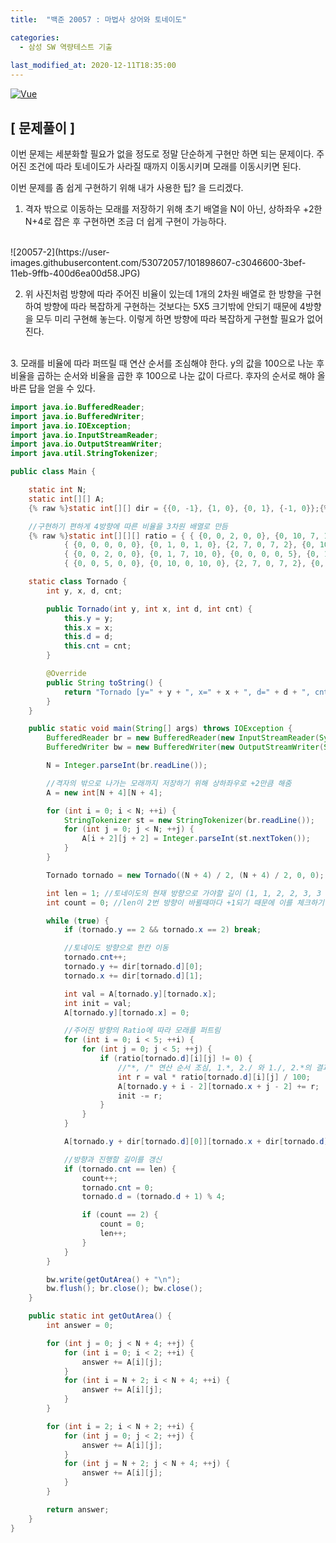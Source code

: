 ```yaml
---
title:  "백준 20057 : 마법사 상어와 토네이도"

categories:
  - 삼성 SW 역량테스트 기출
  
last_modified_at: 2020-12-11T18:35:00
---
```


[![Vue](https://user-images.githubusercontent.com/53072057/101898600-c1d33900-3bef-11eb-85b2-66035748897d.JPG)](https://www.acmicpc.net/problem/20057)  

<h2>[ 문제풀이 ]</h2>  
이번 문제는 세분화할 필요가 없을 정도로 정말 단순하게 구현만 하면 되는 문제이다.  
주어진 조건에 따라 토네이도가 사라질 때까지 이동시키며 모래를 이동시키면 된다.

이번 문제를 좀 쉽게 구현하기 위해 내가 사용한 팁? 을 드리겠다.  

1. 격자 밖으로 이동하는 모래를 저장하기 위해 초기 배열을 N이 아닌, 상하좌우 +2한 N+4로 잡은 후 구현하면 조금 더 쉽게 구현이 가능하다.
<br>
![20057-2](https://user-images.githubusercontent.com/53072057/101898607-c3046600-3bef-11eb-9ffb-400d6ea00d58.JPG)

2. 위 사진처럼 방향에 따라 주어진 비율이 있는데 1개의 2차원 배열로 한 방향을 구현하여 방향에 따라 복잡하게 구현하는 것보다는 5X5 크기밖에 안되기 때문에 4방향을 모두 미리 구현해 놓는다. 이렇게 하면 방향에 따라 복잡하게 구현할 필요가 없어진다.
<br>
3. 모래를 비율에 따라 퍼뜨릴 때 연산 순서를 조심해야 한다. y의 값을 100으로 나눈 후 비율을 곱하는 순서와 비율을 곱한 후 100으로 나눈 값이 다르다. 후자의 순서로 해야 올바른 답을 얻을 수 있다.
<br>

```java
import java.io.BufferedReader;
import java.io.BufferedWriter;
import java.io.IOException;
import java.io.InputStreamReader;
import java.io.OutputStreamWriter;
import java.util.StringTokenizer;

public class Main {

	static int N;
	static int[][] A;
	{% raw %}static int[][] dir = {{0, -1}, {1, 0}, {0, 1}, {-1, 0}};{% endraw %}

	//구현하기 편하게 4방향에 따른 비율을 3차원 배열로 만듬
	{% raw %}static int[][][] ratio = { { {0, 0, 2, 0, 0}, {0, 10, 7, 1, 0}, {5, 0, 0, 0, 0}, {0, 10, 7, 1, 0}, {0, 0, 2, 0, 0} },
			{ {0, 0, 0, 0, 0}, {0, 1, 0, 1, 0}, {2, 7, 0, 7, 2}, {0, 10, 0, 10, 0}, {0, 0, 5, 0, 0} },
			{ {0, 0, 2, 0, 0}, {0, 1, 7, 10, 0}, {0, 0, 0, 0, 5}, {0, 1, 7, 10, 0}, {0, 0, 2, 0, 0} },
			{ {0, 0, 5, 0, 0}, {0, 10, 0, 10, 0}, {2, 7, 0, 7, 2}, {0, 1, 0, 1, 0}, {0, 0, 0, 0, 0} } };{% endraw %}

	static class Tornado {
		int y, x, d, cnt;

		public Tornado(int y, int x, int d, int cnt) {
			this.y = y;
			this.x = x;
			this.d = d;
			this.cnt = cnt;
		}

		@Override
		public String toString() {
			return "Tornado [y=" + y + ", x=" + x + ", d=" + d + ", cnt=" + cnt + "]";
		}
	}

	public static void main(String[] args) throws IOException {
		BufferedReader br = new BufferedReader(new InputStreamReader(System.in));
		BufferedWriter bw = new BufferedWriter(new OutputStreamWriter(System.out));

		N = Integer.parseInt(br.readLine());

		//격자의 밖으로 나가는 모래까지 저장하기 위해 상하좌우로 +2만큼 해줌
		A = new int[N + 4][N + 4];

		for (int i = 0; i < N; ++i) {
			StringTokenizer st = new StringTokenizer(br.readLine());
			for (int j = 0; j < N; ++j) {
				A[i + 2][j + 2] = Integer.parseInt(st.nextToken());
			}
		}

		Tornado tornado = new Tornado((N + 4) / 2, (N + 4) / 2, 0, 0);

		int len = 1; //토네이도의 현재 방향으로 가야할 길이 (1, 1, 2, 2, 3, 3 ... N-1, N-1)
		int count = 0; //len이 2번 방향이 바뀔때마다 +1되기 때문에 이를 체크하기 위한 변수 

		while (true) {
			if (tornado.y == 2 && tornado.x == 2) break;

			//토네이도 방향으로 한칸 이동
			tornado.cnt++;
			tornado.y += dir[tornado.d][0];
			tornado.x += dir[tornado.d][1];

			int val = A[tornado.y][tornado.x];
			int init = val;
			A[tornado.y][tornado.x] = 0;

			//주어진 방향의 Ratio에 따라 모래를 퍼트림
			for (int i = 0; i < 5; ++i) {
				for (int j = 0; j < 5; ++j) {
					if (ratio[tornado.d][i][j] != 0) {
						//"*, /" 연산 순서 조심, 1.*, 2./ 와 1./, 2.*의 결과값이 다름
						int r = val * ratio[tornado.d][i][j] / 100;
						A[tornado.y + i - 2][tornado.x + j - 2] += r;
						init -= r;
					}
				}
			}

			A[tornado.y + dir[tornado.d][0]][tornado.x + dir[tornado.d][1]] += init;

			//방향과 진행할 길이를 갱신
			if (tornado.cnt == len) {
				count++;
				tornado.cnt = 0;
				tornado.d = (tornado.d + 1) % 4;

				if (count == 2) {
					count = 0;
					len++;
				}
			}
		}

		bw.write(getOutArea() + "\n");
		bw.flush(); br.close(); bw.close();
	}

	public static int getOutArea() {
		int answer = 0;

		for (int j = 0; j < N + 4; ++j) {
			for (int i = 0; i < 2; ++i) {
				answer += A[i][j];
			}
			for (int i = N + 2; i < N + 4; ++i) {
				answer += A[i][j];
			}
		}

		for (int i = 2; i < N + 2; ++i) {
			for (int j = 0; j < 2; ++j) {
				answer += A[i][j];
			}
			for (int j = N + 2; j < N + 4; ++j) {
				answer += A[i][j];
			}
		}

		return answer;
	}
}
```

